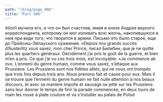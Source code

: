 ```yaml
---
path: "/blog/page_906"
title: "Part 906"
---
```


étion1 мучила его, и что он был счастлив, имея в князе Андрее верного корреспондента, которому он мог изливать всю желчь, накопившуюся в нем при виде того, что́ творится в армии. Письмо это было старое, еще до Прейсиш-Эйлауского сражения.
«Depuis nos grands succès d’Austerlitz vous savez, mon cher Prince, писал Билибин, que je ne quitte plus les quartiers généraux. Décidément j’ai pris le goût de la guerre, et bien m’en a pris. Ce que j’ai vu ces trois mois, est incroyable.
«Je commence ab ovo. L’ennemi du genre humain, comme vous savez, s’attaque aux Prussiens. Les Prussiens sont nos fidèles alliés, qui ne nous ont trompés que trois fois depuis trois ans. Nous prenons fait et cause pour eux. Mais il se trouve que l’ennemi du genre humain ne fait nulle attention à nos beaux discours, et avec sa manière impolie et sauvage se jette sur les Prussiens sans leur donner le temps de finir la parade commencée, en deux tours de main les rosse à plate couture et va s’installer au palais de Potsd
